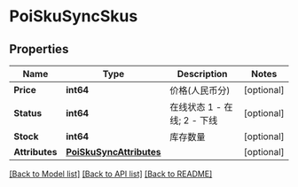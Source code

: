 # PoiSkuSyncSkus

## Properties

Name | Type | Description | Notes
------------ | ------------- | ------------- | -------------
**Price** | **int64** | 价格(人民币分) | [optional] 
**Status** | **int64** | 在线状态 1 - 在线; 2 - 下线 | [optional] 
**Stock** | **int64** | 库存数量 | [optional] 
**Attributes** | [**PoiSkuSyncAttributes**](_poi_sku_sync_attributes.md) |  | [optional] 

[[Back to Model list]](../README.md#documentation-for-models) [[Back to API list]](../README.md#documentation-for-api-endpoints) [[Back to README]](../README.md)


